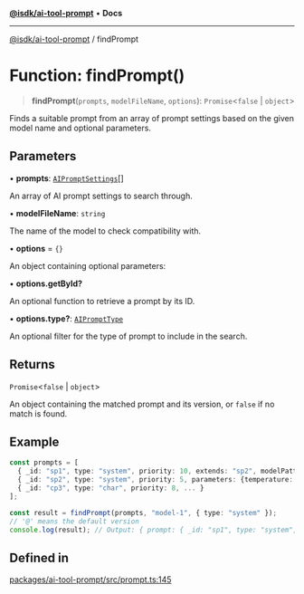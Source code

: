 [**@isdk/ai-tool-prompt**](../README.md) • **Docs**

***

[@isdk/ai-tool-prompt](../globals.md) / findPrompt

# Function: findPrompt()

> **findPrompt**(`prompts`, `modelFileName`, `options`): `Promise`\<`false` \| `object`\>

Finds a suitable prompt from an array of prompt settings based on the given model name and optional parameters.

## Parameters

• **prompts**: [`AIPromptSettings`](../interfaces/AIPromptSettings.md)[]

An array of AI prompt settings to search through.

• **modelFileName**: `string`

The name of the model to check compatibility with.

• **options** = `{}`

An object containing optional parameters:

• **options.getById?**

An optional function to retrieve a prompt by its ID.

• **options.type?**: [`AIPromptType`](../type-aliases/AIPromptType.md)

An optional filter for the type of prompt to include in the search.

## Returns

`Promise`\<`false` \| `object`\>

An object containing the matched prompt and its version, or `false` if no match is found.

## Example

```ts
const prompts = [
  { _id: "sp1", type: "system", priority: 10, extends: "sp2", modelPattern: /^model-\d+/, ... },
  { _id: "sp2", type: "system", priority: 5, parameters: {temperature: 0.8}, ... },
  { _id: "cp3", type: "char", priority: 8, ... }
];

const result = findPrompt(prompts, "model-1", { type: "system" });
// '@' means the default version
console.log(result); // Output: { prompt: { _id: "sp1", type: "system", parameters: {temperature: 0.8}, ... }, version: '@' }
```

## Defined in

[packages/ai-tool-prompt/src/prompt.ts:145](https://github.com/isdk/ai-tool-prompt.js/blob/56ba47e7448def48d7081eb98dbdd2995e67a298/src/prompt.ts#L145)
